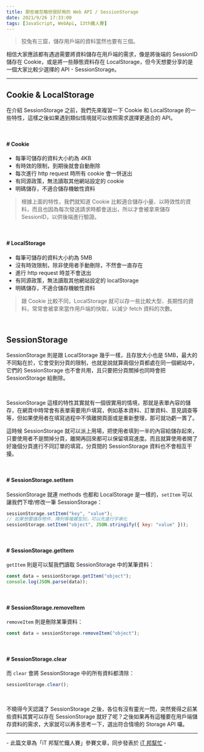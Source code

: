 ```yaml
---
title: 那些被忽略但很好用的 Web API / SessionStorage
date: 2021/9/26 17:33:00
tags: [JavaScript, WebApi, 13th鐵人賽]
---
```


> 狡兔有三窟，儲存用戶端的資料當然也要有三個。

相信大家應該都有遇過需要將資料儲存在用戶端的需求，像是將後端的 SessionID 儲存在 Cookie，或是將一些靜態資料存在 LocalStorage，但今天想要分享的是一個大家比較少選擇的 API - SessionStorage。

---

## Cookie & LocalStorage

在介紹 SessionStorage 之前，我們先來複習一下 Cookie 和 LocalStorage 的一些特性，這樣之後如果遇到類似情境就可以依照需求選擇更適合的 API。

<br/>

#### # Cookie

- 每筆可儲存的資料大小約為 4KB
- 有時效的限制，到期後就會自動刪除
- 每次進行 http request 時所有 cookie 會一併送出
- 有同源政策，無法讀取其他網站設定的 cookie
- 明碼儲存，不適合儲存機敏性資料

> 根據上面的特性，我們就知道 Cookie 比較適合儲存小量、以時效性的資料，而且也因為每次發送請求時都會送出，所以才會被拿來儲存 SessionID，以供後端進行驗證。

<br/>

#### # LocalStorage

- 每筆可儲存的資料大小約為 5MB
- 沒有時效限制，除非使用者手動刪除，不然會一直存在
- 進行 http request 時並不會送出
- 有同源政策，無法讀取其他網站設定的 localStorage
- 明碼儲存，不適合儲存機敏性資料

> 跟 Cookie 比較不同，LocalStorage 就可以存一些比較大型、長期性的資料，常常會被拿來當作用戶端的快取，以減少 fetch 資料的次數。

<br/>

## SessionStorage

SessionStorage 則是跟 LocalStorage 幾乎一樣，且存放大小也是 5MB，最大的不同點在於，它會受到分頁的限制，也就是說就算兩個分頁都處在同一個網站中，它們的 SessionStorage 也不會共用，且只要把分頁關掉也同時會把 SessionStorage 給刪除。

<br/>

SessionStorage 這樣的特性其實就有一個很實用的情境，那就是表單內容的儲存，在網頁中時常會有表單需要用戶填寫，例如基本資料、訂單資料、意見調查等等，但如果使用者在填寫過程中不慎離開頁面或是重新整理，那可就功虧一簣了。

這時候 SessionStorage 就可以派上用場，把使用者填到一半的內容給儲存起來，只要使用者不是關掉分頁，離開再回來都可以保留填寫進度。而且就算使用者開了好幾個分頁進行不同訂單的填寫，分頁間的 SessionStorage 資料也不會相互干擾。

<br/>

#### # SessionStorage.setItem

SessionStorage 就連 methods 也都和 LocalStorage 是一樣的，`setItem` 可以讓我們下增/修改一筆 SessionStorage：

```javascript
sessionStorage.setItem("key", "value");
// 如果想要儲存物件、陣列等複雜型別，可以先進行字串化
sessionStorage.setItem("object", JSON.stringify({ key: "value" }));
```

<br/>

#### # SessionStorage.getItem

`getItem` 則是可以幫我們讀取 SessionStorage 中的某筆資料：

```javascript
const data = sessionStorage.getItem("object");
console.log(JSON.parse(data));
```

<br/>

#### # SessionStorage.removeItem

`removeItem` 則是刪除某筆資料：

```javascript
const data = sessionStorage.removeItem("object");
```

<br/>

#### # SessionStorage.clear

而 `clear` 會將 SessionStorage 中的所有資料都清除：

```javascript
sessionStorage.clear();
```

<br/>

不曉得今天認識了 SessionStorage 之後，各位有沒有靈光一閃，突然覺得之前某些資料其實可以存在 SessionStorage 就好了呢？之後如果再有這種要在用戶端儲存資料的需求，大家就可以再多思考一下，選出符合情境的 Storage API 囉。

---

\- 此篇文章為「iT 邦幫忙鐵人賽」參賽文章，同步發表於 [iT 邦幫忙](https://ithelp.ithome.com.tw/articles/10274151) -
